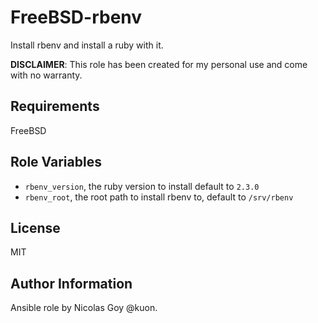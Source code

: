 FreeBSD-rbenv
==========

Install rbenv and install a ruby with it.


**DISCLAIMER**: This role has been created for my personal use and come with
no warranty.



Requirements
------------

FreeBSD

Role Variables
--------------


- `rbenv_version`, the ruby version to install default to `2.3.0`
- `rbenv_root`, the root path to install rbenv to, default to `/srv/rbenv`


License
-------

MIT

Author Information
------------------

Ansible role by Nicolas Goy @kuon.

